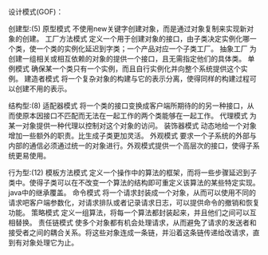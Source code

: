 设计模式(GOF)：

创建型:(5)
    原型模式 不使用new关键字创建对象，而是通过对象复制来实现新对象的创建。
    工厂方法模式 定义一个用于创建对象的接口，由子类决定实例化哪一个类，使一个类的实例化延迟到字类；一个产品对应一个子类工厂。
    抽象工厂 为创建一组相关或相互依赖的对象的提供一个接口，且无需指定他们的具体类。
    单例模式 确保某一个类只有一个实例，而且自行实例化并向整个系统提供这个实例。
    建造者模式 将一个复杂对象的构建与它的表示分离，使得同样的构建过程可以创建不用的表示。
    
结构型:(8)
    适配器模式 将一个类的接口变换成客户端所期待的的另一种接口，从而使原本因接口不匹配而无法在一起工作的两个类能够在一起工作。
    代理模式 为某一对象提供一种代理以控制对这个对象的访问。
    装饰器模式 动态地给一个对象增加一些额外的职责。比生成子类更加灵活。
    外观模式  要求一个子系统的外部与内部的通信必须通过统一的对象进行。外观模式提供一个高层次的接口，使得子系统更易使用。
    
    
     
行为型:(12)
    模板方法模式 定义一个操作中的算法的框架，而将一些步骤延迟到子类中。使得子类可以在不改变一个算法的结构即可重定义该算法的某些特定实现。java中的继承覆盖。
    命令模式 将一个请求封装成一个对象，从而可以使用不同的请求吧客户端参数化，对请求排队或者记录请求日志，可以提供命令的撤销和恢复功能。
    策略模式 定义一组算法，将每一个算法都封装起来，并且他们之间可以互相替换。
    责任链模式 使多个对象都有机会处理请求，从而避免了请求的发送者和接受者之间的耦合关系。将这些对象连成一条链，并沿着这条链传递给改请求，直到有对象处理它为止。
    